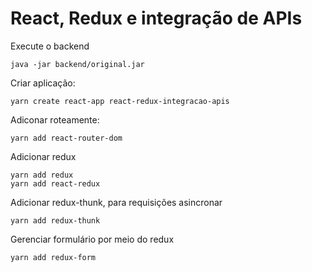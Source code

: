 # React, Redux e integração de APIs

Execute o backend
```console
java -jar backend/original.jar
```

Criar aplicação:

```console
yarn create react-app react-redux-integracao-apis
```

Adiconar roteamente:

```console
yarn add react-router-dom
```

Adicionar redux

```console
yarn add redux
yarn add react-redux
```

Adicionar redux-thunk, para requisições asincronar

```console
yarn add redux-thunk
```

Gerenciar formulário por meio do redux

```console
yarn add redux-form
```
